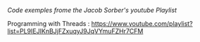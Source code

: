 *Code exemples frome the Jacob Sorber's youtube Playlist*

Programming with Threads :
https://www.youtube.com/playlist?list=PL9IEJIKnBJjFZxuqyJ9JqVYmuFZHr7CFM
